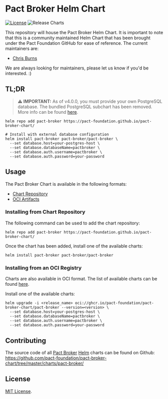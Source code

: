 # Pact Broker Helm Chart

[![License](https://img.shields.io/badge/License-MIT-blue.svg)](https://opensource.org/licenses/MIT) ![Release Charts](https://github.com/pact-foundation/pact-broker-chart/workflows/Release%20Charts/badge.svg?branch=master)

This repository will house the Pact Broker Helm Chart. It is important to note that this is a community maintained Helm Chart that has been brought under the Pact Foundation GitHub for ease of reference. The current maintainers are:

- [Chris Burns](https://github.com/ChrisJBurns)

We are always looking for maintainers, please let us know if you'd be interested. :)

## TL;DR

> **⚠️ IMPORTANT:** As of v4.0.0, you must provide your own PostgreSQL database. The bundled PostgreSQL subchart has been removed. More info can be found [here](https://github.com/pact-foundation/pact-broker-chart/issues/194).

```shell
helm repo add pact-broker https://pact-foundation.github.io/pact-broker-chart/

# Install with external database configuration
helm install pact-broker pact-broker/pact-broker \
  --set database.host=your-postgres-host \
  --set database.databaseName=pactbroker \
  --set database.auth.username=pactbroker \
  --set database.auth.password=your-password
```

## Usage

The Pact Broker Chart is available in the following formats:
- [Chart Repository](https://helm.sh/docs/topics/chart_repository/)
- [OCI Artifacts](https://helm.sh/docs/topics/registries/)

### Installing from Chart Repository

The following command can be used to add the chart repository:

```console
helm repo add pact-broker https://pact-foundation.github.io/pact-broker-chart/
```

Once the chart has been added, install one of the available charts:

```console
helm install pact-broker pact-broker/pact-broker
```

### Installing from an OCI Registry

Charts are also available in OCI format. The list of available charts can be found [here](https://github.com/pact-foundation/pact-broker-chart/).

Install one of the available charts:

```shell
helm upgrade -i <release_name> oci://ghcr.io/pact-foundation/pact-broker-chart/pact-broker --version=<version> \
  --set database.host=your-postgres-host \
  --set database.databaseName=pactbroker \
  --set database.auth.username=pactbroker \
  --set database.auth.password=your-password
```

## Contributing

The source code of all [Pact Broker](https://docs.pact.io/pact_broker/overview) [Helm](https://helm.sh) charts can be found on Github: <https://github.com/pact-foundation/pact-broker-chart/tree/master/charts/pact-broker/>

## License

[MIT License](https://github.com/pact-foundation/pact-broker-chart/blob/master/LICENSE).
